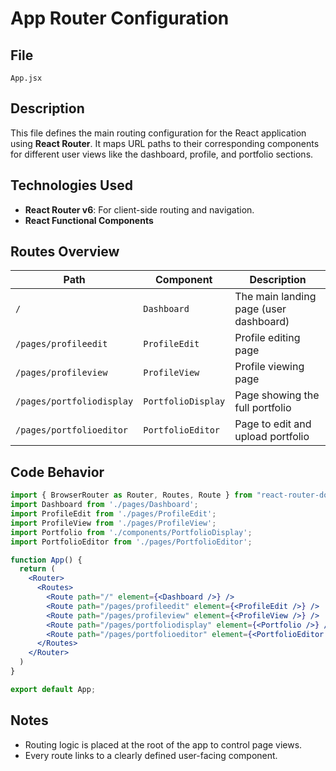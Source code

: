 
# App Router Configuration

## File
`App.jsx`

## Description
This file defines the main routing configuration for the React application using **React Router**. It maps URL paths to their corresponding components for different user views like the dashboard, profile, and portfolio sections.

## Technologies Used
- **React Router v6**: For client-side routing and navigation.
- **React Functional Components**

## Routes Overview
| Path                        | Component          | Description                           |
|----------------------------|--------------------|---------------------------------------|
| `/`                        | `Dashboard`        | The main landing page (user dashboard) |
| `/pages/profileedit`       | `ProfileEdit`      | Profile editing page                   |
| `/pages/profileview`       | `ProfileView`      | Profile viewing page                   |
| `/pages/portfoliodisplay`  | `PortfolioDisplay` | Page showing the full portfolio        |
| `/pages/portfolioeditor`   | `PortfolioEditor`  | Page to edit and upload portfolio      |

## Code Behavior

```jsx
import { BrowserRouter as Router, Routes, Route } from "react-router-dom";
import Dashboard from './pages/Dashboard';
import ProfileEdit from './pages/ProfileEdit';
import ProfileView from './pages/ProfileView';
import Portfolio from './components/PortfolioDisplay';
import PortfolioEditor from './pages/PortfolioEditor';

function App() {
  return (
    <Router>
      <Routes>
        <Route path="/" element={<Dashboard />} />
        <Route path="/pages/profileedit" element={<ProfileEdit />} />
        <Route path="/pages/profileview" element={<ProfileView />} />
        <Route path="/pages/portfoliodisplay" element={<Portfolio />} />
        <Route path="/pages/portfolioeditor" element={<PortfolioEditor />} />
      </Routes>
    </Router>
  )
}

export default App;
```

## Notes
- Routing logic is placed at the root of the app to control page views.
- Every route links to a clearly defined user-facing component.
